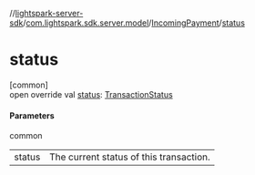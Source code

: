 //[lightspark-server-sdk](../../../index.md)/[com.lightspark.sdk.server.model](../index.md)/[IncomingPayment](index.md)/[status](status.md)

# status

[common]\
open override val [status](status.md): [TransactionStatus](../-transaction-status/index.md)

#### Parameters

common

| | |
|---|---|
| status | The current status of this transaction. |

